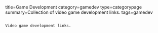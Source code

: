 title=Game Development
category=gamedev
type=categorypage
summary=Collection of video game development links.
tags=gamedev
~~~~~~

Video game development links.



